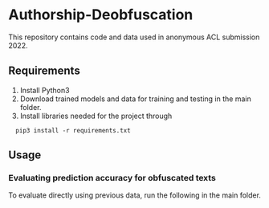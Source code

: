 # Authorship-Deobfuscation
This repository contains code and data used in anonymous ACL submission 2022.

## Requirements
1. Install Python3
2. Download trained models and data for training and testing in the main folder.
3. Install libraries needed for the project through
```
  pip3 install -r requirements.txt
```

## Usage

### Evaluating prediction accuracy for obfuscated texts
To evaluate directly using previous data, run the following in the main folder.
